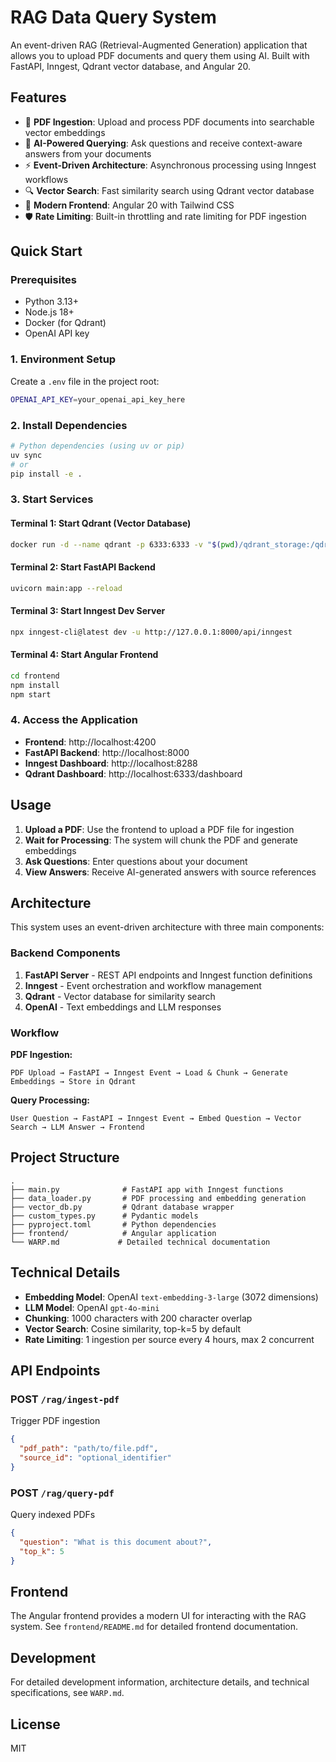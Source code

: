 # RAG Data Query System
An event-driven RAG (Retrieval-Augmented Generation) application that allows you to upload PDF documents and query them using AI. Built with FastAPI, Inngest, Qdrant vector database, and Angular 20.

## Features

- 📄 **PDF Ingestion**: Upload and process PDF documents into searchable vector embeddings
- 🤖 **AI-Powered Querying**: Ask questions and receive context-aware answers from your documents
- ⚡ **Event-Driven Architecture**: Asynchronous processing using Inngest workflows
- 🔍 **Vector Search**: Fast similarity search using Qdrant vector database
- 🎨 **Modern Frontend**: Angular 20 with Tailwind CSS
- 🛡️ **Rate Limiting**: Built-in throttling and rate limiting for PDF ingestion

## Quick Start

### Prerequisites

- Python 3.13+
- Node.js 18+
- Docker (for Qdrant)
- OpenAI API key

### 1. Environment Setup

Create a `.env` file in the project root:

```bash
OPENAI_API_KEY=your_openai_api_key_here
```

### 2. Install Dependencies

```bash
# Python dependencies (using uv or pip)
uv sync
# or
pip install -e .
```

### 3. Start Services

#### Terminal 1: Start Qdrant (Vector Database)
```bash
docker run -d --name qdrant -p 6333:6333 -v "$(pwd)/qdrant_storage:/qdrant/storage" qdrant/qdrant
```

#### Terminal 2: Start FastAPI Backend
```bash
uvicorn main:app --reload
```

#### Terminal 3: Start Inngest Dev Server
```bash
npx inngest-cli@latest dev -u http://127.0.0.1:8000/api/inngest
```

#### Terminal 4: Start Angular Frontend
```bash
cd frontend
npm install
npm start
```

### 4. Access the Application

- **Frontend**: http://localhost:4200
- **FastAPI Backend**: http://localhost:8000
- **Inngest Dashboard**: http://localhost:8288
- **Qdrant Dashboard**: http://localhost:6333/dashboard

## Usage

1. **Upload a PDF**: Use the frontend to upload a PDF file for ingestion
2. **Wait for Processing**: The system will chunk the PDF and generate embeddings
3. **Ask Questions**: Enter questions about your document
4. **View Answers**: Receive AI-generated answers with source references

## Architecture

This system uses an event-driven architecture with three main components:

### Backend Components

1. **FastAPI Server** - REST API endpoints and Inngest function definitions
2. **Inngest** - Event orchestration and workflow management
3. **Qdrant** - Vector database for similarity search
4. **OpenAI** - Text embeddings and LLM responses

### Workflow

**PDF Ingestion:**
```
PDF Upload → FastAPI → Inngest Event → Load & Chunk → Generate Embeddings → Store in Qdrant
```

**Query Processing:**
```
User Question → FastAPI → Inngest Event → Embed Question → Vector Search → LLM Answer → Frontend
```

## Project Structure

```
.
├── main.py              # FastAPI app with Inngest functions
├── data_loader.py       # PDF processing and embedding generation
├── vector_db.py         # Qdrant database wrapper
├── custom_types.py      # Pydantic models
├── pyproject.toml       # Python dependencies
├── frontend/            # Angular application
└── WARP.md             # Detailed technical documentation
```

## Technical Details

- **Embedding Model**: OpenAI `text-embedding-3-large` (3072 dimensions)
- **LLM Model**: OpenAI `gpt-4o-mini`
- **Chunking**: 1000 characters with 200 character overlap
- **Vector Search**: Cosine similarity, top-k=5 by default
- **Rate Limiting**: 1 ingestion per source every 4 hours, max 2 concurrent

## API Endpoints

### POST `/rag/ingest-pdf`
Trigger PDF ingestion

```json
{
  "pdf_path": "path/to/file.pdf",
  "source_id": "optional_identifier"
}
```

### POST `/rag/query-pdf`
Query indexed PDFs

```json
{
  "question": "What is this document about?",
  "top_k": 5
}
```

## Frontend

The Angular frontend provides a modern UI for interacting with the RAG system. See `frontend/README.md` for detailed frontend documentation.

## Development

For detailed development information, architecture details, and technical specifications, see `WARP.md`.

## License

MIT
